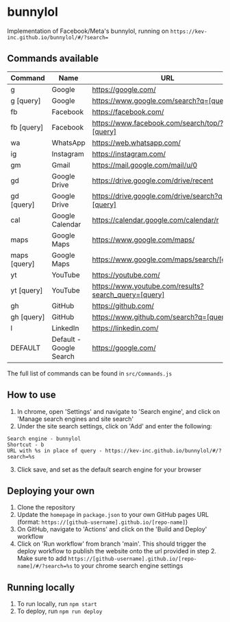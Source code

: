 # bunnylol

Implementation of Facebook/Meta's bunnylol, running on `https://kev-inc.github.io/bunnylol/#/?search=`

## Commands available
Command | Name | URL
--- | --- | ---
g | Google | https://google.com/
g [query] | Google | https://www.google.com/search?q=[query]
fb | Facebook | https://facebook.com/
fb [query] | Facebook | https://www.facebook.com/search/top/?q=[query]
wa | WhatsApp | https://web.whatsapp.com/
ig | Instagram | https://instagram.com/
gm | Gmail | https://mail.google.com/mail/u/0
gd | Google Drive | https://drive.google.com/drive/recent
gd [query] | Google Drive | https://drive.google.com/drive/search?q=[query]
cal | Google Calendar | https://calendar.google.com/calendar/r
maps | Google Maps | https://www.google.com/maps/
maps [query] | Google Maps | https://www.google.com/maps/search/[query]
yt | YouTube | https://youtube.com/
yt [query] | YouTube | https://www.youtube.com/results?search_query=[query]
gh | GitHub | https://github.com/
gh [query] | GitHub | https://www.github.com/search?q=[query]
l | LinkedIn | https://linkedin.com/
DEFAULT | Default - Google Search | https://google.com/

The full list of commands can be found in `src/Commands.js`

## How to use
1. In chrome, open 'Settings' and navigate to 'Search engine', and click on 'Manage search engines and site search'
2. Under the site search settings, click on 'Add' and enter the following:
```
Search engine - bunnylol
Shortcut - b
URL with %s in place of query - https://kev-inc.github.io/bunnylol/#/?search=%s
```
3. Click save, and set as the default search engine for your browser

## Deploying your own

1. Clone the repository
2. Update the `homepage` in `package.json` to your own GitHub pages URL (format: `https://[github-username].github.io/[repo-name]`)
3. On GitHub, navigate to 'Actions' and click on the 'Build and Deploy' workflow
4. Click on 'Run workflow' from branch 'main'. This should trigger the deploy workflow to publish the website onto the url provided in step 2. Make sure to add `https://[github-username].github.io/[repo-name]/#/?search=%s` to your chrome search engine settings

## Running locally

1. To run locally, run `npm start`
2. To deploy, run `npm run deploy`
